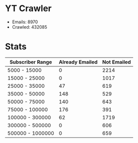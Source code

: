 # YT Crawler
- Emails: 8970
- Crawled: 432085

# Stats
| Subscriber Range  | Already Emailed | Not Emailed |
|-------|-------|-------|
| 5000 - 15000 | 0 | 2214 |
| 15000 - 25000 | 0 | 1017 |
| 25000 - 35000 | 47 | 619 |
| 35000 - 50000 | 148 | 529 |
| 50000 - 75000 | 140 | 643 |
| 75000 - 100000 | 176 | 391 |
| 100000 - 300000 | 62 | 1719 |
| 300000 - 500000 | 0 | 606 |
| 500000 - 1000000 | 0 | 659 |
